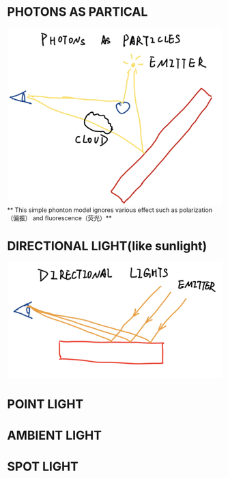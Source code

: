 # PHOTONS AS PARTICAL
![photons](./note-pictures/photons.jpg)
**  This simple phonton model ignores various  effect such as polarization（偏振） and fluorescence（荧光）**

# DIRECTIONAL LIGHT(like sunlight)
![directional lights](./note-pictures/directional-lights.jpg)

# POINT LIGHT

# AMBIENT LIGHT

# SPOT LIGHT

